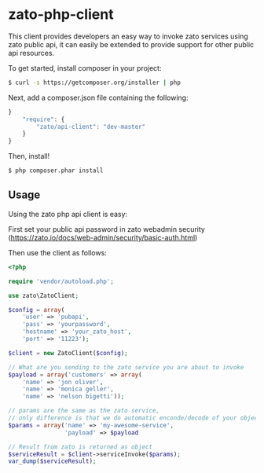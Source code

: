 # zato-php-client
This client provides developers an easy way to invoke zato services using zato public api,
it can easily be extended to provide support for other public api resources.

To get started, install composer in your project:

```sh
$ curl -s https://getcomposer.org/installer | php
```

Next, add a composer.json file containing the following:

```js
}
    "require": {
        "zato/api-client": "dev-master"
    }
}
```

Then, install!

```sh
$ php composer.phar install
```

Usage
-----

Using the zato php api client is easy:

First set your public api password in zato webadmin security (https://zato.io/docs/web-admin/security/basic-auth.html)

Then use the client as follows:
``` php
<?php

require 'vendor/autoload.php';

use zato\ZatoClient;

$config = array(
    'user' => 'pubapi',
    'pass' => 'yourpassword',
    'hostname' => 'your_zato_host',
    'port' => '11223');

$client = new ZatoClient($config);

// What are you sending to the zato service you are about to invoke
$payload = array('customers' => array(
	'name' => 'jon oliver',
	'name' => 'monica geller',
	'name' => 'nelson bigetti'));

// params are the same as the zato service, 
// only difference is that we do automatic enconde/decode of your objects
$params = array('name' => 'my-awesome-service', 
				'payload' => $payload

// Result from zato is returned as object
$serviceResult = $client->serviceInvoke($params);
var_dump($serviceResult);
```
